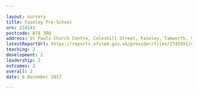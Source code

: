 ```yaml
---

layout: nursery
title: Fazeley Pre-School
urn: 218143
postcode: B78 3RQ
address: St Pauls Church Centre, Coleshill Street, Fazeley, Tamworth, Staffordshire, B78 3RQ
latestReportUrl: https://reports.ofsted.gov.uk/provider/files/2745951/urn/218143.pdf
teaching: 2
development: 2
leadership: 2
outcomes: 2
overall: 2
date: 6 December 2017

---
```

